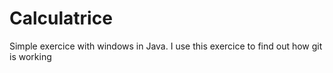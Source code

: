 # Calculatrice
Simple exercice with windows in Java. 
I use this exercice to find out how git is working
